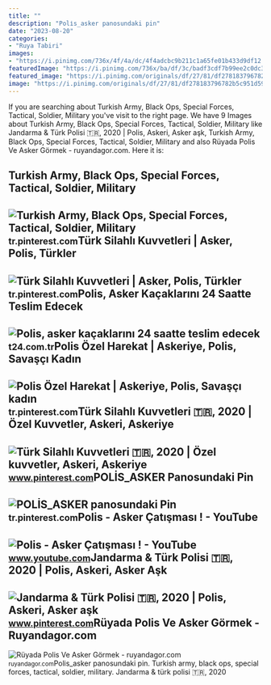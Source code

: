 ```yaml
---
title: ""
description: "Poli̇s_asker panosundaki pin"
date: "2023-08-20"
categories:
- "Ruya Tabiri"
images:
- "https://i.pinimg.com/736x/4f/4a/dc/4f4adcbc9b211c1a65fe01b433d9df12.jpg"
featuredImage: "https://i.pinimg.com/736x/ba/df/3c/badf3cdf7b99ee2c0dc3b54ddc322f6a.jpg"
featured_image: "https://i.pinimg.com/originals/df/27/81/df278183796782b5c951d597a4e54fc1.jpg"
image: "https://i.pinimg.com/originals/df/27/81/df278183796782b5c951d597a4e54fc1.jpg"
---
```


If you are searching about Turkish Army, Black Ops, Special Forces, Tactical, Soldier, Military you've visit to the right page. We have 9 Images about Turkish Army, Black Ops, Special Forces, Tactical, Soldier, Military like Jandarma &amp; Türk Polisi 🇹🇷, 2020 | Polis, Askeri, Asker aşk, Turkish Army, Black Ops, Special Forces, Tactical, Soldier, Military and also Rüyada Polis Ve Asker Görmek - ruyandagor.com. Here it is:

Turkish Army, Black Ops, Special Forces, Tactical, Soldier, Military
--------------------------------------------------------------------

 ![Turkish Army, Black Ops, Special Forces, Tactical, Soldier, Military](https://i.pinimg.com/originals/df/27/81/df278183796782b5c951d597a4e54fc1.jpg) <small>tr.pinterest.com</small>Türk Silahlı Kuvvetleri | Asker, Polis, Türkler
-----------------------------------------------

 ![Türk Silahlı Kuvvetleri | Asker, Polis, Türkler](https://i.pinimg.com/736x/b9/23/14/b923146fa0fdc553663a5c8f18705d0f.jpg) <small>tr.pinterest.com</small>Polis, Asker Kaçaklarını 24 Saatte Teslim Edecek
------------------------------------------------

 ![Polis, asker kaçaklarını 24 saatte teslim edecek](https://media-cdn.t24.com.tr/media/stories/2013/11/raw_polis-asker-kacaklarini-24-saatte-teslim-edecek_745069361.jpg) <small>t24.com.tr</small>Polis Özel Harekat | Askeriye, Polis, Savaşçı Kadın
---------------------------------------------------

 ![Polis Özel Harekat | Askeriye, Polis, Savaşçı kadın](https://i.pinimg.com/736x/50/1b/17/501b173f2491e02b2ac947b480a15641.jpg) <small>tr.pinterest.com</small>Türk Silahlı Kuvvetleri 🇹🇷, 2020 | Özel Kuvvetler, Askeri, Askeriye
-------------------------------------------------------------------

 ![Türk Silahlı Kuvvetleri 🇹🇷, 2020 | Özel kuvvetler, Askeri, Askeriye](https://i.pinimg.com/originals/57/29/61/572961a1a35780a16b6c9dae616ca001.jpg) <small>www.pinterest.com</small>POLİS\_ASKER Panosundaki Pin
----------------------------

 ![POLİS_ASKER panosundaki Pin](https://i.pinimg.com/736x/4f/4a/dc/4f4adcbc9b211c1a65fe01b433d9df12.jpg) <small>tr.pinterest.com</small>Polis - Asker Çatışması ! - YouTube
-----------------------------------

 ![Polis - Asker Çatışması ! - YouTube](https://i.ytimg.com/vi/rfHKStzRLFw/maxresdefault.jpg) <small>www.youtube.com</small>Jandarma &amp; Türk Polisi 🇹🇷, 2020 | Polis, Askeri, Asker Aşk
--------------------------------------------------------------

 ![Jandarma & Türk Polisi 🇹🇷, 2020 | Polis, Askeri, Asker aşk](https://i.pinimg.com/736x/ba/df/3c/badf3cdf7b99ee2c0dc3b54ddc322f6a.jpg) <small>www.pinterest.com</small>Rüyada Polis Ve Asker Görmek - Ruyandagor.com
---------------------------------------------

 ![Rüyada Polis Ve Asker Görmek - ruyandagor.com](https://images.ruyandagor.com/2017/04/polis-ve-asker-gormek-0008.jpg) <small>ruyandagor.com</small>Poli̇s\_asker panosundaki pin. Turkish army, black ops, special forces, tactical, soldier, military. Jandarma &amp; türk polisi 🇹🇷, 2020
